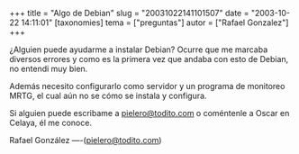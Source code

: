 +++
title = "Algo de Debian"
slug = "20031022141101507"
date = "2003-10-22 14:11:01"
[taxonomies]
tema = ["preguntas"]
autor = ["Rafael Gonzalez"]
+++

¿Alguien puede ayudarme a instalar Debian? Ocurre que me marcaba
diversos errores y como es la primera vez que andaba con esto de Debian,
no entendi muy bien.

<!-- more -->
Además necesito configurarlo como servidor y un programa de monitoreo
MRTG, el cual aún no se cómo se instala y configura.

Si alguien puede escribame a pielero@todito.com o coméntenle a Oscar en
Celaya, él me conoce.

Rafael González —-(pielero@todito.com)

